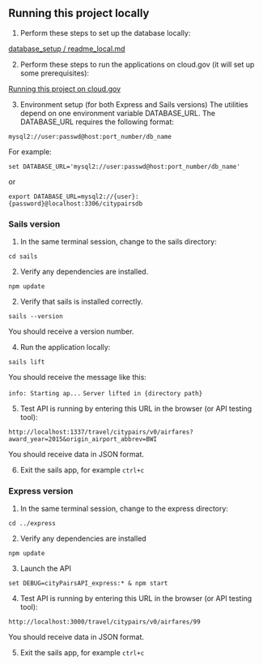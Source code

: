 ## Running this project locally

1. Perform these steps to set up the database locally:

[database_setup / readme_local.md](database_setup/readme_local.md)


2. Perform these steps to run the applications on cloud.gov (it will set up some prerequisites):

[Running this project on cloud.gov](running_this_project_on_cloud.md)


3. Environment setup (for both Express and Sails versions)
The utilities depend on one environment variable DATABASE_URL. The DATABASE_URL requires the following format:

`mysql2://user:passwd@host:port_number/db_name`

For example:

`set DATABASE_URL='mysql2://user:passwd@host:port_number/db_name'`

or

`export DATABASE_URL=mysql2://{user}:{password}@localhost:3306/citypairsdb`

### Sails version

1. In the same terminal session, change to the sails directory:

`cd sails`

2. Verify any dependencies are installed.

`npm update`

2. Verify that sails is installed correctly.

`sails --version`

You should receive a version number.

4. Run the application locally:

`sails lift`

You should receive the message like this:

`info: Starting ap...`
`Server lifted in {directory path}`

5. Test API is running by entering this URL in the browser (or API testing tool):

`http://localhost:1337/travel/citypairs/v0/airfares?award_year=2015&origin_airport_abbrev=BWI`

You should receive data in JSON format.

6. Exit the sails app, for example `ctrl+c`

### Express version

1. In the same terminal session, change to the express directory:

`cd ../express`

2. Verify any dependencies are installed

`npm update`

3. Launch the API

`set DEBUG=cityPairsAPI_express:* & npm start`


4. Test API is running by entering this URL in the browser (or API testing tool):

`http://localhost:3000/travel/citypairs/v0/airfares/99`

You should receive data in JSON format.

5. Exit the sails app, for example `ctrl+c`

